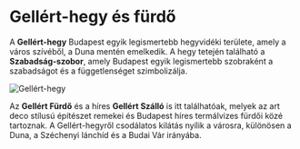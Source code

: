 # Gellért-hegy és fürdő

A **Gellért-hegy** Budapest egyik legismertebb hegyvidéki területe, amely a város szívéből, a Duna mentén emelkedik. A hegy tetején található a **Szabadság-szobor**, amely Budapest egyik legismertebb szobraként a szabadságot és a függetlenséget szimbolizálja.

![Gellért-hegy](kepek/gellerthegyesfurdo.jpg)

Az **Gellért Fürdő** és a híres **Gellért Szálló** is itt találhatóak, melyek az art deco stílusú építészet remekei és Budapest híres termálvizes fürdői közé tartoznak. A Gellért-hegyről csodálatos kilátás nyílik a városra, különösen a Duna, a Széchenyi lánchíd és a Budai Vár irányába.



